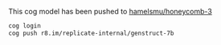 This cog model has been pushed to [hamelsmu/honeycomb-3](https://replicate.com/hamelsmu/honeycomb-3)

```bash
cog login
cog push r8.im/replicate-internal/genstruct-7b
```
